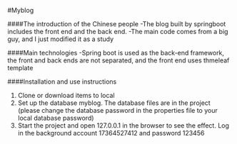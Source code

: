 #Myblog

####The introduction of the Chinese people
-The blog built by springboot includes the front end and the back end.
-The main code comes from a big guy, and I just modified it as a study

####Main technologies
-Spring boot is used as the back-end framework, 
the front and back ends are not separated, and the front end uses thmeleaf template

####Installation and use instructions
1. Clone or download items to local
2. Set up the database myblog. The database files are in the project 
(please change the database password in the properties file to your local database password)
3. Start the project and open 127.0.0.1 in the browser to see the effect.
 Log in the background account 17364527412 and password 123456